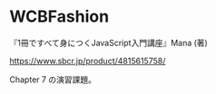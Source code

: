 ﻿# WCBFashion

『1冊ですべて身につくJavaScript入門講座』Mana (著)

https://www.sbcr.jp/product/4815615758/

Chapter 7 の演習課題。

